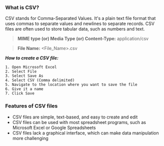 ### What is CSV?

CSV stands for Comma-Separated Values. It's a plain text file format that uses commas to separate values and newlines to separate records. CSV files are often used to store tabular data, such as numbers and text. 

> **MIME type (or) Media Type (or) Content-Type:** application/csv

> **File Name:** <File_Name>.csv

**_How to create a CSV file:_**

```
1. Open Microsoft Excel
2. Select File
3. Select Save As
4. Select CSV (Comma delimited)
5. Navigate to the location where you want to save the file
6. Give it a name
7. Click Save
```

### Features of CSV files

- CSV files are simple, text-based, and easy to create and edit
- CSV files can be used with most spreadsheet programs, such as Microsoft Excel or Google Spreadsheets
- CSV files lack a graphical interface, which can make data manipulation more challenging 
